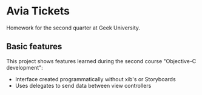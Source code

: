 # Avia Tickets
Homework for the second quarter at Geek University.

Basic features
---------------------
This project shows features learned during the second course "Objective-C development":

+ Interface created programmatically without xib's or Storyboards
+ Uses delegates to send data between view controllers
